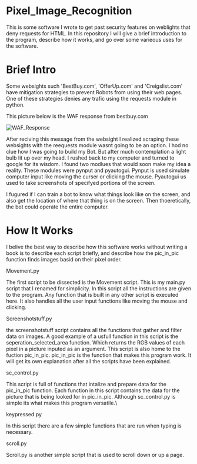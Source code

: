 # Pixel_Image_Recognition

   This is some software I wrote to get past security features on weblights that deny requests for HTML. In this repository I will give a brief introduction to the 
   program, describe how it works, and go over some varieous uses for the software.   
 
# Brief Intro

   Some websights such 'BestBuy.com', 'OfferUp.com' and 'Creigslist.com' have mitigation strategies to prevent Robots from using their web pages. One of these strategies denies any trafic using the requests module in python. 
   
   This picture below is the WAF response from bestbuy.com

![WAF_Response](https://user-images.githubusercontent.com/92893340/161455165-81078a35-0a41-4527-917c-6ec8acf05918.PNG)

   After reciving this message from the websight I realized scraping these websights with the reequests module wasnt going to be an option. I hod no clue how I was going to build  my Bot. But after much contemplation a light bulb lit up over my head. I rushed back to my computer and turned to google for its wisdom. I found two modlues that would soon make my idea a reality. These modules were pynput and pyautogui. Pynput is used simulate computer input like moving the curser or clicking the mouse. Pyautogui us used to take screenshots of specifyed portions of the screen. 
   
  I fugured if I can train a bot to know what things look like on the screen, and also get the location of where that thing is on the screen. Then thoeretically, the      bot could operate the entire computer. 

# How It Works

I belive the best way to describe how this software works without writing a book is to describe each script briefly, and describe how the pic_in_pic function finds images basid on their pixel order. 

Movement.py

The first script to be dissected is the Movement script. This is my main.py script that I renamed for simplicity. In this script all the instructions are given to the program. Any function that is built in any other script is executed here. It also handles all the user input functions like moving the mouse and clicking. 

Screenshotstuff.py

the screenshotstuff script contains all the functions that gather and filter data on images. A good example of a usfull function in this script is the seperation_selected_area function. Which returns the RGB values of each pixel in a picture inputed as an argument. This script is also home to the fuction pic_in_pic. pic_in_pic is the function that makes this program work. It will get its own explanation after all the scripts have been explained. 

sc_control.py

This script is full of functions that intalize and prepare data for the pic_in_pic function. Each function in this script contains the data for the picture that is being looked for in pic_in_pic. Although sc_control.py is simple its what makes this program versatile.\

keypressed.py

In this script there are a few simple functions that are run when typing is necessary. 

scroll.py

Scroll.py is another simple script that is used to scroll down or up a page. 
